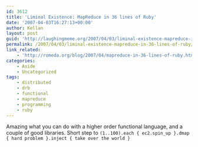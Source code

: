 ```yaml
---
id: 3612
title: 'Liminal Existence: MapReduce in 36 lines of Ruby'
date: '2007-04-03T16:27:13+00:00'
author: Kellan
layout: post
guid: 'http://laughingmeme.org/2007/04/03/liminal-existence-mapreduce-in-36-lines-of-ruby/'
permalink: /2007/04/03/liminal-existence-mapreduce-in-36-lines-of-ruby/
link_related:
    - 'http://romeda.org/blog/2007/04/mapreduce-in-36-lines-of-ruby.html'
categories:
    - Aside
    - Uncategorized
tags:
    - distributed
    - drb
    - functional
    - mapreduce
    - programming
    - ruby
---
```


Amazing what you can do with a higher order functional language, and a couple of good libraries. Short step to `(1..100).each { ec2.spin_up }.dmap { hard problem }.inject { take over the world }`